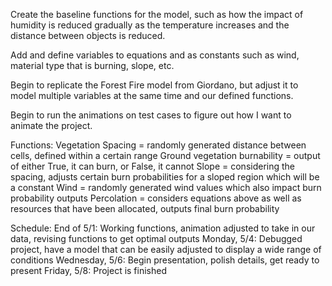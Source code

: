 Create the baseline functions for the model, such as how the impact of humidity is reduced gradually as the temperature increases
and the distance between objects is reduced.

Add and define variables to equations and as constants such as wind, material type that is burning, slope, etc.

Begin to replicate the Forest Fire model from Giordano, but adjust it to model multiple variables at the same time and our defined
functions.

Begin to run the animations on test cases to figure out how I want to animate the project.

Functions:
Vegetation Spacing = randomly generated distance between cells, defined within a certain range
Ground vegetation burnability = output of either True, it can burn, or False, it cannot
Slope = considering the spacing, adjusts certain burn probabilities for a sloped region which will be a constant
Wind = randomly generated wind values which also impact burn probability outputs
Percolation = considers equations above as well as resources that have been allocated, outputs final burn probability

Schedule:
End of 5/1: Working functions, animation adjusted to take in our data, revising functions to get optimal outputs
Monday, 5/4: Debugged project, have a model that can be easily adjusted to display a wide range of conditions
Wednesday, 5/6: Begin presentation, polish details, get ready to present
Friday, 5/8: Project is finished
